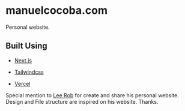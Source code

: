 # manuelcocoba.com
Personal website.

## Built Using

- [Next.js](https://nextjs.org)

- [Tailwindcss](https://tailwindcss.com)

- [Vercel](https://vercel.com)

Special mention to [Lee Rob](https://github.com/leerob) for create and share his personal website. Design and File structure are inspired on his website. Thanks.